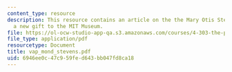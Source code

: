 ```yaml
---
content_type: resource
description: This resource contains an article on the the Mary Otis Stevens Collection,
  a new gift to the MIT Museum.
file: https://ol-ocw-studio-app-qa.s3.amazonaws.com/courses/4-303-the-production-of-space-art-architecture-and-urbanism-in-dialogue-fall-2006/6946ee0c47c959fed643bb047fd8ca18_vap_mond_stevens.pdf
file_type: application/pdf
resourcetype: Document
title: vap_mond_stevens.pdf
uid: 6946ee0c-47c9-59fe-d643-bb047fd8ca18
---
```

